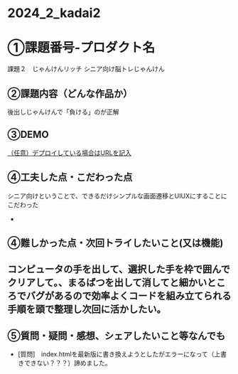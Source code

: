# 2024_2_kadai2
# ①課題番号-プロダクト名
課題２　じゃんけんリッチ
シニア向け脳トレじゃんけん

## ②課題内容（どんな作品か）
後出しじゃんけんで「負ける」のが正解

## ③DEMO
[（任意）デプロイしている場合はURLを記入](https://akiyumeyou.github.io/2024_2_kadai2/)

## ④工夫した点・こだわった点
シニア向けということで、できるだけシンプルな画面遷移とUIUXにすることにこだわった

-

## ④難しかった点・次回トライしたいこと(又は機能)
コンピュータの手を出して、選択した手を枠で囲んでクリアして。、まるばつを出して消してと細かいところでバグがあるので効率よくコードを組み立てられる手順を頭で整理し次回に活かしたい。
-

## ⑤質問・疑問・感想、シェアしたいこと等なんでも
- [質問]　index.htmlを最新版に書き換えようとしたがエラーになって（上書きできない？？？）諦めました。

